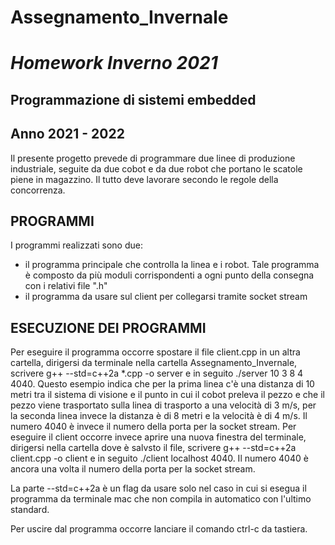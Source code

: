 # Assegnamento_Invernale
# _Homework Inverno 2021_
## Programmazione di sistemi embedded
## Anno 2021 - 2022

Il presente progetto prevede di programmare due linee di produzione industriale, seguite da due cobot e da due robot che portano le scatole piene in magazzino. Il tutto deve lavorare secondo le regole della concorrenza.


## PROGRAMMI
I programmi realizzati sono due: 
- il programma principale che controlla la linea e i robot. Tale programma è composto da più moduli corrispondenti a ogni punto della consegna con i relativi file ".h"
- il programma da usare sul client per collegarsi tramite socket stream


## ESECUZIONE DEI PROGRAMMI
Per eseguire il programma occorre spostare il file client.cpp in un altra cartella, dirigersi da terminale nella cartella Assegnamento_Invernale, scrivere g++ --std=c++2a *.cpp -o server e in seguito ./server 10 3 8 4 4040.
Questo esempio indica che per la prima linea c'è una distanza di 10 metri tra il sistema di visione e il punto in cui il cobot preleva il pezzo e che il pezzo viene trasportato sulla linea di trasporto a una velocità di 3 m/s, per la seconda linea invece la distanza è di 8 metri e la velocità è di 4 m/s.
Il numero 4040 è invece il numero della porta per la socket stream.
Per eseguire il client occorre invece aprire una nuova finestra del terminale, dirigersi nella cartella dove è salvsto il file, scrivere g++ --std=c++2a client.cpp -o client e in seguito ./client localhost 4040.
Il numero 4040 è ancora una volta il numero della porta per la socket stream.

La parte --std=c++2a è un flag da usare solo nel caso in cui si esegua il programma da terminale mac che non compila in automatico con l'ultimo standard.

Per uscire dal programma occorre lanciare il comando ctrl-c da tastiera.
